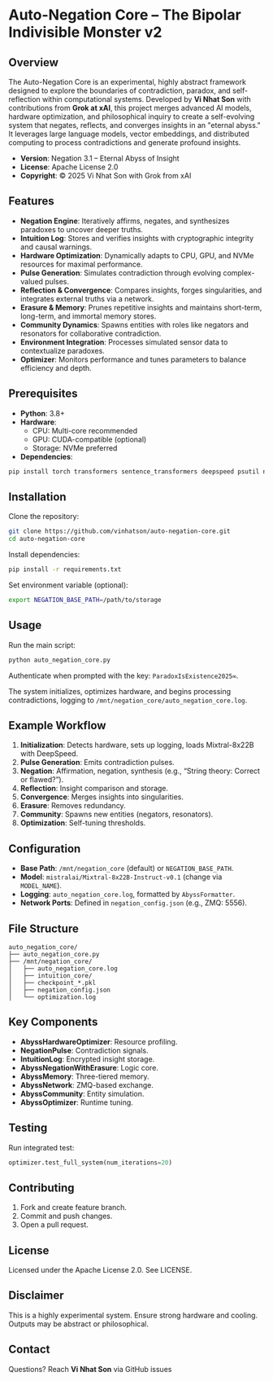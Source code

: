 # Auto-Negation Core – The Bipolar Indivisible Monster v2

## Overview
The Auto-Negation Core is an experimental, highly abstract framework designed to explore the boundaries of contradiction, paradox, and self-reflection within computational systems. Developed by **Vi Nhat Son** with contributions from **Grok at xAI**, this project merges advanced AI models, hardware optimization, and philosophical inquiry to create a self-evolving system that negates, reflects, and converges insights in an "eternal abyss." It leverages large language models, vector embeddings, and distributed computing to process contradictions and generate profound insights.

- **Version**: Negation 3.1 – Eternal Abyss of Insight  
- **License**: Apache License 2.0  
- **Copyright**: © 2025 Vi Nhat Son with Grok from xAI

## Features
- **Negation Engine**: Iteratively affirms, negates, and synthesizes paradoxes to uncover deeper truths.  
- **Intuition Log**: Stores and verifies insights with cryptographic integrity and causal warnings.  
- **Hardware Optimization**: Dynamically adapts to CPU, GPU, and NVMe resources for maximal performance.  
- **Pulse Generation**: Simulates contradiction through evolving complex-valued pulses.  
- **Reflection & Convergence**: Compares insights, forges singularities, and integrates external truths via a network.  
- **Erasure & Memory**: Prunes repetitive insights and maintains short-term, long-term, and immortal memory stores.  
- **Community Dynamics**: Spawns entities with roles like negators and resonators for collaborative contradiction.  
- **Environment Integration**: Processes simulated sensor data to contextualize paradoxes.  
- **Optimizer**: Monitors performance and tunes parameters to balance efficiency and depth.

## Prerequisites
- **Python**: 3.8+  
- **Hardware**:  
  - CPU: Multi-core recommended  
  - GPU: CUDA-compatible (optional)  
  - Storage: NVMe preferred  
- **Dependencies**:  
```bash
pip install torch transformers sentence_transformers deepspeed psutil numpy networkx pycryptodome scipy sympy pynvml lz4 scikit-learn faiss-cpu rocksdb pyzmq
```

## Installation
Clone the repository:  
```bash
git clone https://github.com/vinhatson/auto-negation-core.git
cd auto-negation-core
```  
Install dependencies:  
```bash
pip install -r requirements.txt
```  
Set environment variable (optional):  
```bash
export NEGATION_BASE_PATH=/path/to/storage
```

## Usage
Run the main script:  
```bash
python auto_negation_core.py
```  
Authenticate when prompted with the key: `ParadoxIsExistence2025∞`.

The system initializes, optimizes hardware, and begins processing contradictions, logging to `/mnt/negation_core/auto_negation_core.log`.

## Example Workflow
1. **Initialization**: Detects hardware, sets up logging, loads Mixtral-8x22B with DeepSpeed.  
2. **Pulse Generation**: Emits contradiction pulses.  
3. **Negation**: Affirmation, negation, synthesis (e.g., “String theory: Correct or flawed?”).  
4. **Reflection**: Insight comparison and storage.  
5. **Convergence**: Merges insights into singularities.  
6. **Erasure**: Removes redundancy.  
7. **Community**: Spawns new entities (negators, resonators).  
8. **Optimization**: Self-tuning thresholds.

## Configuration
- **Base Path**: `/mnt/negation_core` (default) or `NEGATION_BASE_PATH`.  
- **Model**: `mistralai/Mixtral-8x22B-Instruct-v0.1` (change via `MODEL_NAME`).  
- **Logging**: `auto_negation_core.log`, formatted by `AbyssFormatter`.  
- **Network Ports**: Defined in `negation_config.json` (e.g., ZMQ: 5556).  

## File Structure
```
auto_negation_core/
├── auto_negation_core.py
├── /mnt/negation_core/
│   ├── auto_negation_core.log
│   ├── intuition_core/
│   ├── checkpoint_*.pkl
│   ├── negation_config.json
│   └── optimization.log
```

## Key Components
- **AbyssHardwareOptimizer**: Resource profiling.  
- **NegationPulse**: Contradiction signals.  
- **IntuitionLog**: Encrypted insight storage.  
- **AbyssNegationWithErasure**: Logic core.  
- **AbyssMemory**: Three-tiered memory.  
- **AbyssNetwork**: ZMQ-based exchange.  
- **AbyssCommunity**: Entity simulation.  
- **AbyssOptimizer**: Runtime tuning.

## Testing
Run integrated test:  
```python
optimizer.test_full_system(num_iterations=20)
```

## Contributing
1. Fork and create feature branch.  
2. Commit and push changes.  
3. Open a pull request.

## License
Licensed under the Apache License 2.0. See LICENSE.

## Disclaimer
This is a highly experimental system. Ensure strong hardware and cooling. Outputs may be abstract or philosophical.

## Contact
Questions? Reach **Vi Nhat Son** via GitHub issues